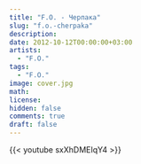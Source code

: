 ```yaml
---
title: "F.O. - Черпака" 
slug: "f.o.-cherpaka"
description: 
date: 2012-10-12T00:00:00+03:00
artists:
  - "F.O."
tags:
  - "F.O."
image: cover.jpg
math: 
license: 
hidden: false
comments: true
draft: false
---
```


{{< youtube sxXhDMEIqY4 >}}
